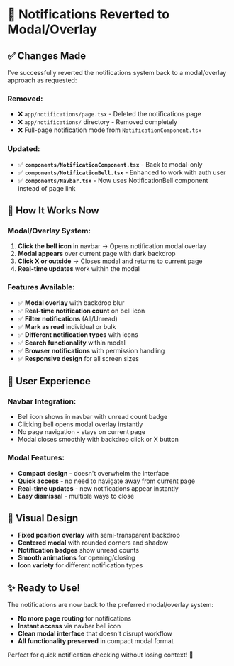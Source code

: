 # 🔔 Notifications Reverted to Modal/Overlay

## ✅ **Changes Made**

I've successfully reverted the notifications system back to a modal/overlay approach as requested:

### **Removed:**
- ❌ `app/notifications/page.tsx` - Deleted the notifications page
- ❌ `app/notifications/` directory - Removed completely 
- ❌ Full-page notification mode from `NotificationComponent.tsx`

### **Updated:**
- ✅ **`components/NotificationComponent.tsx`** - Back to modal-only
- ✅ **`components/NotificationBell.tsx`** - Enhanced to work with auth user
- ✅ **`components/Navbar.tsx`** - Now uses NotificationBell component instead of page link

## 🎯 **How It Works Now**

### **Modal/Overlay System:**
1. **Click the bell icon** in navbar → Opens notification modal overlay
2. **Modal appears** over current page with dark backdrop
3. **Click X or outside** → Closes modal and returns to current page
4. **Real-time updates** work within the modal

### **Features Available:**
- ✅ **Modal overlay** with backdrop blur
- ✅ **Real-time notification count** on bell icon
- ✅ **Filter notifications** (All/Unread) 
- ✅ **Mark as read** individual or bulk
- ✅ **Different notification types** with icons
- ✅ **Search functionality** within modal
- ✅ **Browser notifications** with permission handling
- ✅ **Responsive design** for all screen sizes

## 🚀 **User Experience**

### **Navbar Integration:**
- Bell icon shows in navbar with unread count badge
- Clicking bell opens modal overlay instantly
- No page navigation - stays on current page
- Modal closes smoothly with backdrop click or X button

### **Modal Features:**
- **Compact design** - doesn't overwhelm the interface  
- **Quick access** - no need to navigate away from current page
- **Real-time updates** - new notifications appear instantly
- **Easy dismissal** - multiple ways to close

## 🎨 **Visual Design**
- **Fixed position overlay** with semi-transparent backdrop
- **Centered modal** with rounded corners and shadow
- **Notification badges** show unread counts
- **Smooth animations** for opening/closing
- **Icon variety** for different notification types

## ✨ **Ready to Use!**

The notifications are now back to the preferred modal/overlay system:
- **No more page routing** for notifications
- **Instant access** via navbar bell icon  
- **Clean modal interface** that doesn't disrupt workflow
- **All functionality preserved** in compact modal format

Perfect for quick notification checking without losing context! 🎯
